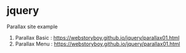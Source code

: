 # jquery

Parallax site example
1. Parallax Basic : https://webstoryboy.github.io/jquery/parallax01.html
2. Parallax Menu : https://webstoryboy.github.io/jquery/parallax01.html
